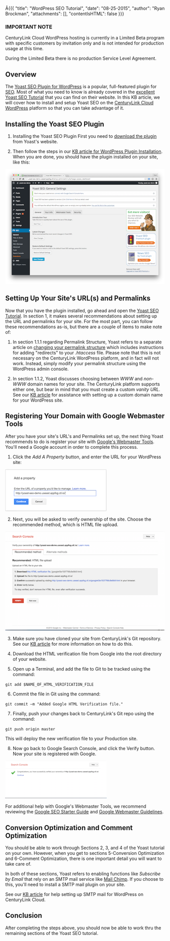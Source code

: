 Â{{{
  "title": "WordPress SEO Tutorial",
  "date": "08-25-2015",
  "author": "Ryan Brockman",
  "attachments": [],
  "contentIsHTML": false
}}}

### IMPORTANT NOTE

CenturyLink Cloud WordPress hosting is currently in a Limited Beta program with specific customers by invitation only and is not intended for production usage at this time.

During the Limited Beta there is no production Service Level Agreement.

## Overview
The [Yoast SEO Plugin for WordPress](https://yoast.com/wordpress/plugins/seo/) is a popular, full-featured plugin for [SEO](https://codex.wordpress.org/Search_Engine_Optimization_for_WordPress).  Most of what you need to know is already covered in the [excellent Yoast SEO Tutorial](https://yoast.com/articles/wordpress-seo/) that you can find on their website.  In this KB article, we will cover how to install and setup Yoast SEO on the [CenturyLink Cloud WordPress](https://www.ctl.io/wordpress) platform so that you can take advantage of it.

## Installing the Yoast SEO Plugin


1. Installing the Yoast SEO Plugin
First you need to [download the plugin](https://yoast.com/wordpress/plugins/) from Yoast's website.  

2. Then follow the steps in our [KB article for WordPress Plugin Installation](https://www.ctl.io/knowledge-base/wordpress/wordpress-plugin-installation/).  When you are done, you should have the plugin installed on your site, like this:

![](../images/wp_yoast_seo/wp_yoast_seo_1.png)

## Setting Up Your Site's URL(s) and Permalinks

Now that you have the plugin installed, go ahead and open the [Yoast SEO Tutorial](https://yoast.com/articles/wordpress-seo/).  In section 1, it makes several recommendations about setting up the URL and permalinks for your site.  For the most part, you can follow these recommendations as-is, but there are a couple of items to make note of:

1. In section 1.1.1 regarding Permalink Structure, Yoast refers to a separate article on [changing your permalink structure](https://yoast.com/change-wordpress-permalink-structure/) which includes instructions for adding "redirects" to your _.htaccess_ file.  Please note that this is not necessary on the CenturyLink WordPress platform, and in fact will not work.  Instead, simply modify your permalink structure using the WordPress admin console.

2. In section 1.1.2, Yoast discusses choosing between _WWW_ and _non-WWW_ domain names for your site.  The CenturyLink platform supports either one, but bear in mind that you must create a custom _vanity URL_.  See our [KB article](https://www.ctl.io/knowledge-base/wordpress/wordpress-custom-domain-configuration/) for assistance with setting up a custom domain name for your WordPress site.

## Registering Your Domain with Google Webmaster Tools
After you have your site's URL's and Permalinks set up, the next thing Yoast recommends to do is register your site with [Google's Webmaster Tools](https://www.google.com/webmasters/tools/home?hl=en).  You'll need a Google account in order to complete this process.

1. Click the _Add A Property_ button, and enter the URL for your WordPress site:

  ![](../images/wp_yoast_seo/wp_yoast_seo_2.png)

2. Next, you will be asked to verify ownership of the site.  Choose the recommended method, which is HTML file upload.

  ![](../images/wp_yoast_seo/wp_yoast_seo_3.png)

3. Make sure you have cloned your site from CenturyLink's Git repository.  See our [KB article](https://www.ctl.io/knowledge-base/wordpress/wordpress-site-updates-with-git/) for more information on how to do this.

4. Download the HTML verification file from Google into the root directory of your website.

5. Open up a Terminal, and add the file to Git to be tracked using the command:

  `git add $NAME_OF_HTML_VERIFICATION_FILE`

6. Commit the file in Git using the command:

  `git commit –m "Added Google HTML Verification file."`

7. Finally, push your changes back to CenturyLink's Git repo using the command:

  `git push origin master`

  This will deploy the new verification file to your Production site.

8. Now go back to Google Search Console, and click the Verify button.  Now your site is registered with Google.

  ![](../images/wp_yoast_seo/wp_yoast_seo_4.png)

For additional help with Google's Webmaster Tools, we recommend reviewing the [Google SEO Starter Guide](http://static.googleusercontent.com/media/www.google.com/en//webmasters/docs/search-engine-optimization-starter-guide.pdf) and [Google Webmaster Guidelines](https://support.google.com/webmasters/answer/35769?hl=en&ref_topic=6002025).

## Conversion Optimization and Comment Optimization

You should be able to work through Sections 2, 3, and 4 of the Yoast tutorial on your own.  However, when you get to sections 5-Conversion Optimization and 6-Comment Optimization, there is one important detail you will want to take care of.  

In both of these sections, Yoast refers to enabling functions like _Subscribe by Email_ that rely on an SMTP mail service like [Mail Chimp](http://mailchimp.com/).  If you choose to this, you'll need to install a SMTP mail plugin on your site.  

See our [KB article](https://www.ctl.io/knowledge-base/wordpress/wordpress-smtp-configuration/) for help setting up SMTP mail for WordPress on CenturyLink Cloud.

## Conclusion
After completing the steps above, you should now be able to work thru the remaining sections of the Yoast SEO tutorial.
